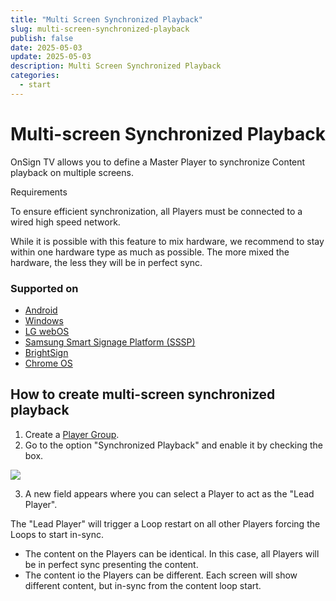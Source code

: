 ```yaml
---
title: "Multi Screen Synchronized Playback"
slug: multi-screen-synchronized-playback
publish: false
date: 2025-05-03
update: 2025-05-03
description: Multi Screen Synchronized Playback
categories:
  - start
---
```


Multi-screen Synchronized Playback
==================================

OnSign TV allows you to define a Master Player to synchronize Content playback on multiple screens.

Requirements

To ensure efficient synchronization, all Players must be connected to a wired high speed network.

While it is possible with this feature to mix hardware, we recommend to stay within one hardware type as much as possible. The more mixed the hardware, the less they will be in perfect sync.

### Supported on

* [Android](https://onsign.tv/android-overview/)
* [Windows](https://onsign.tv/windows-overview/)
* [LG webOS](https://onsign.tv/lg-overview/)
* [Samsung Smart Signage Platform (SSSP)](https://onsign.tv/samsung-overview/)
* [BrightSign](https://onsign.tv/brightsign-overview/)
* [Chrome OS](https://onsign.tv/chrome-overview/)

How to create multi-screen synchronized playback
------------------------------------------------

1. Create a [Player Group](/player-groups/how-to-create-player-groups).
2. Go to the option "Synchronized Playback" and enable it by checking the box.

![](https://static.helpjuice.com/helpjuice_production/uploads/upload/image/23821/direct/1731672151001/multi-screen-synchronized-playback_1.png)

3. A new field appears where you can select a Player to act as the "Lead Player".

The "Lead Player" will trigger a Loop restart on all other Players forcing the Loops to start in-sync.

* The content on the Players can be identical. In this case, all Players will be in perfect sync presenting the content.
* The content io the Players can be different. Each screen will show different content, but in-sync from the content loop start.
